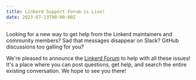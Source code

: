 ```yaml
---
title: Linkerd Support Forum is Live!
date: 2023-07-13T00:00:00Z
---
```


Looking for a new way to get help from the Linkerd maintainers and community
members? Sad that messages disappear on Slack? GitHub discussions too galling
for you?

We're pleased to announce the [Linkerd Forum] to help with all these issues!
It's a place where you can post questions, get help, and search the entire
existing conversation. We hope to see you there!

[Linkerd Forum]: https://linkerd.buoyant.io/
